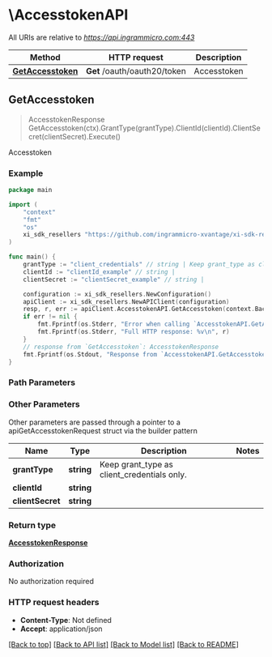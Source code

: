 # \AccesstokenAPI

All URIs are relative to *https://api.ingrammicro.com:443*

Method | HTTP request | Description
------------- | ------------- | -------------
[**GetAccesstoken**](AccesstokenAPI.md#GetAccesstoken) | **Get** /oauth/oauth20/token | Accesstoken



## GetAccesstoken

> AccesstokenResponse GetAccesstoken(ctx).GrantType(grantType).ClientId(clientId).ClientSecret(clientSecret).Execute()

Accesstoken



### Example

```go
package main

import (
	"context"
	"fmt"
	"os"
	xi_sdk_resellers "https://github.com/ingrammicro-xvantage/xi-sdk-resellers-go"
)

func main() {
	grantType := "client_credentials" // string | Keep grant_type as client_credentials only.
	clientId := "clientId_example" // string | 
	clientSecret := "clientSecret_example" // string | 

	configuration := xi_sdk_resellers.NewConfiguration()
	apiClient := xi_sdk_resellers.NewAPIClient(configuration)
	resp, r, err := apiClient.AccesstokenAPI.GetAccesstoken(context.Background()).GrantType(grantType).ClientId(clientId).ClientSecret(clientSecret).Execute()
	if err != nil {
		fmt.Fprintf(os.Stderr, "Error when calling `AccesstokenAPI.GetAccesstoken``: %v\n", err)
		fmt.Fprintf(os.Stderr, "Full HTTP response: %v\n", r)
	}
	// response from `GetAccesstoken`: AccesstokenResponse
	fmt.Fprintf(os.Stdout, "Response from `AccesstokenAPI.GetAccesstoken`: %v\n", resp)
}
```

### Path Parameters



### Other Parameters

Other parameters are passed through a pointer to a apiGetAccesstokenRequest struct via the builder pattern


Name | Type | Description  | Notes
------------- | ------------- | ------------- | -------------
 **grantType** | **string** | Keep grant_type as client_credentials only. | 
 **clientId** | **string** |  | 
 **clientSecret** | **string** |  | 

### Return type

[**AccesstokenResponse**](AccesstokenResponse.md)

### Authorization

No authorization required

### HTTP request headers

- **Content-Type**: Not defined
- **Accept**: application/json

[[Back to top]](#) [[Back to API list]](../README.md#documentation-for-api-endpoints)
[[Back to Model list]](../README.md#documentation-for-models)
[[Back to README]](../README.md)

